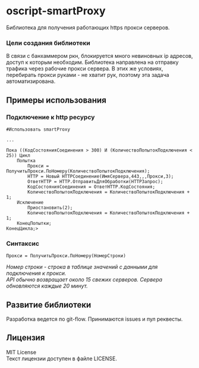 # oscript-smartProxy
 
Библиотека для получения работающих https прокси серверов.

### Цели создания библиотеки

В связи с банхаммером ркн, блокируется много невиновных ip адресов, доступ к которым необходим. Библиотека направлена на отправку трафика через рабочие прокси сервера. В этих же условиях, перебирать прокси руками - не хватит рук, поэтому эта задача автоматизирована. 

## Примеры использования

### Подключение к http ресурсу

```bsl
#Использовать smartProxy

...

Пока ((КодСостоянияСоединения > 300) И (КоличествоПопытокПодключения < 25)) Цикл
    Попытка
        Прокси = ПолучитьПрокси.ПоНомеру(КоличествоПопытокПодключения);	
        HTTP = Новый HTTPСоединение(ИмяСервера,443,,,Прокси,3);
        ОтветHTTP = HTTP.ОтправитьДляОбработки(HTTPЗапрос);
        КодСостоянияСоединения = ОтветHTTP.КодСостояния;
        КоличествоПопытокПодключения = КоличествоПопытокПодключения + 1;
    Исключение
        Приостановить(2);
        КоличествоПопытокПодключения = КоличествоПопытокПодключения + 1;
    КонецПопытки;
КонецЦикла;>

```

### Синтаксис

```bsl
Прокси = ПолучитьПрокси.ПоНомеру(НомерСтроки)
```

*Номер строки - строка в таблице значений с данными для подключения к прокси.*  
*API обычно возвращает около 15 свежих серверов. Сервера обновляются каждые 20 минут.*

## Развитие библиотеки

Разработка ведется по git-flow. Принимаются issues и пул реквесты.

## Лицензия

MIT License  
Текст лицензии доступен в файле LICENSE.
